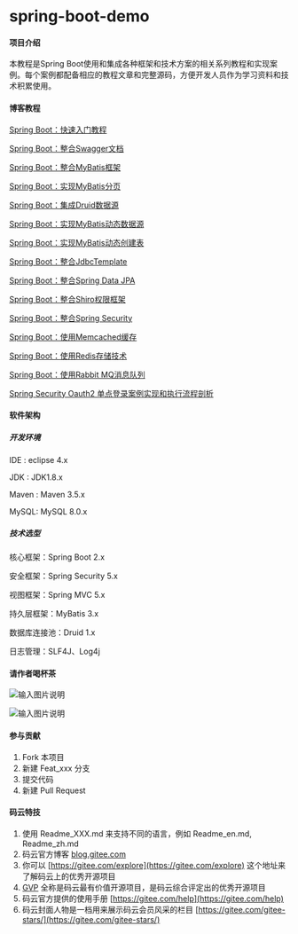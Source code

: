 # spring-boot-demo

#### 项目介绍
本教程是Spring Boot使用和集成各种框架和技术方案的相关系列教程和实现案例。每个案例都配备相应的教程文章和完整源码，方便开发人员作为学习资料和技术积累使用。

#### 博客教程

[Spring Boot：快速入门教程](https://www.cnblogs.com/xifengxiaoma/p/11019240.html)

[Spring Boot：整合Swagger文档](https://www.cnblogs.com/xifengxiaoma/p/11022146.html)

[Spring Boot：整合MyBatis框架](https://www.cnblogs.com/xifengxiaoma/p/11024402.html)

[Spring Boot：实现MyBatis分页](https://www.cnblogs.com/xifengxiaoma/p/11027551.html)

[Spring Boot：集成Druid数据源](https://www.cnblogs.com/xifengxiaoma/p/11028248.html)

[Spring Boot：实现MyBatis动态数据源](https://www.cnblogs.com/xifengxiaoma/p/11040336.html)

[Spring Boot：实现MyBatis动态创建表](https://www.cnblogs.com/xifengxiaoma/p/11041509.html)

[Spring Boot：整合JdbcTemplate](https://www.cnblogs.com/xifengxiaoma/p/11046099.html)

[Spring Boot：整合Spring Data JPA](https://www.cnblogs.com/xifengxiaoma/p/11047049.html)

[Spring Boot：整合Shiro权限框架](https://www.cnblogs.com/xifengxiaoma/p/11061142.html)

[Spring Boot：整合Spring Security](https://www.cnblogs.com/xifengxiaoma/p/11106220.html)

[Spring Boot：使用Memcached缓存](https://www.cnblogs.com/xifengxiaoma/p/11115130.html)

[Spring Boot：使用Redis存储技术](https://www.cnblogs.com/xifengxiaoma/p/11116021.html)

[Spring Boot：使用Rabbit MQ消息队列](https://www.cnblogs.com/xifengxiaoma/p/11121355.html)

[Spring Security Oauth2 单点登录案例实现和执行流程剖析](https://www.cnblogs.com/xifengxiaoma/p/10043173.html)


#### 软件架构

##### 开发环境

IDE : eclipse 4.x

JDK : JDK1.8.x

Maven : Maven 3.5.x

MySQL: MySQL 8.0.x

##### 技术选型

核心框架：Spring Boot 2.x

安全框架：Spring Security 5.x

视图框架：Spring MVC 5.x

持久层框架：MyBatis 3.x

数据库连接池：Druid 1.x

日志管理：SLF4J、Log4j

#### 请作者喝杯茶

![输入图片说明](https://images.gitee.com/uploads/images/2019/0917/114328_148daacd_645970.jpeg "zfb_small.jpg")

![输入图片说明](https://images.gitee.com/uploads/images/2019/0917/114345_9c520359_645970.png "wx_samll.png")

#### 参与贡献

1. Fork 本项目
2. 新建 Feat_xxx 分支
3. 提交代码
4. 新建 Pull Request


#### 码云特技

1. 使用 Readme\_XXX.md 来支持不同的语言，例如 Readme\_en.md, Readme\_zh.md
2. 码云官方博客 [blog.gitee.com](https://blog.gitee.com)
3. 你可以 [https://gitee.com/explore](https://gitee.com/explore) 这个地址来了解码云上的优秀开源项目
4. [GVP](https://gitee.com/gvp) 全称是码云最有价值开源项目，是码云综合评定出的优秀开源项目
5. 码云官方提供的使用手册 [https://gitee.com/help](https://gitee.com/help)
6. 码云封面人物是一档用来展示码云会员风采的栏目 [https://gitee.com/gitee-stars/](https://gitee.com/gitee-stars/)